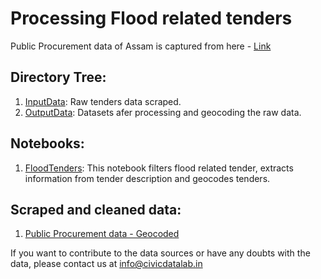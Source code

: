 # Processing Flood related tenders

Public Procurement data of Assam is captured from here - [Link](assamtenders.gov.in)


## Directory Tree:
1. [InputData](https://github.com/CivicDataLab/IDEA-FRM_Codes/tree/main/Data_Processing/flood_tenders_filter/InputData): Raw tenders data scraped. 
2. [OutputData](https://github.com/CivicDataLab/IDEA-FRM_Codes/tree/main/Data_Processing/flood_tenders_filter/OutputData): Datasets afer processing and geocoding the raw data.

## Notebooks:
1. [FloodTenders](https://github.com/CivicDataLab/IDEA-FRM_Codes/blob/main/Data_Processing/flood_tenders_filter/FloodTenders.ipynb): This notebook filters flood related tender, extracts information from tender description and geocodes tenders.

## Scraped and cleaned data:
1. [Public Procurement data - Geocoded](https://github.com/CivicDataLab/IDEA-FRM/blob/main/government_response/procurementdata__floodrelated.csv)

If you want to contribute to the data sources or have any doubts with the data, please contact us at info@civicdatalab.in